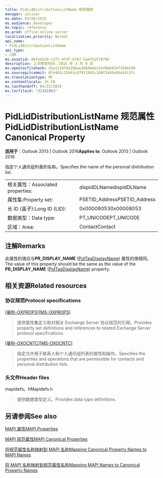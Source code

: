 ```yaml
---
title: PidLidDistributionListName 规范属性
manager: soliver
ms.date: 03/09/2015
ms.audience: Developer
ms.topic: reference
ms.prod: office-online-server
localization_priority: Normal
api_name:
- PidLidDistributionListName
api_type:
- COM
ms.assetid: 06fe4d20-c3f5-4f4f-b7b7-5a4f5257079b
description: 上次修改时间：2015 年 3 月 9 日
ms.openlocfilehash: d3a1229f4d29bae36b90eb1daf0b6426f358b598
ms.sourcegitcommit: 8fe462c32b91c87911942c188f3445e85a54137c
ms.translationtype: MT
ms.contentlocale: zh-CN
ms.lasthandoff: 04/23/2019
ms.locfileid: "32341963"
---
```

# <a name="pidliddistributionlistname-canonical-property"></a><span data-ttu-id="0d569-103">PidLidDistributionListName 规范属性</span><span class="sxs-lookup"><span data-stu-id="0d569-103">PidLidDistributionListName Canonical Property</span></span>

  
  
<span data-ttu-id="0d569-104">**适用于**：Outlook 2013 | Outlook 2016</span><span class="sxs-lookup"><span data-stu-id="0d569-104">**Applies to**: Outlook 2013 | Outlook 2016</span></span> 
  
<span data-ttu-id="0d569-105">指定个人通讯组列表的名称。</span><span class="sxs-lookup"><span data-stu-id="0d569-105">Specifies the name of the personal distribution list.</span></span>
  
|||
|:-----|:-----|
|<span data-ttu-id="0d569-106">相关属性：</span><span class="sxs-lookup"><span data-stu-id="0d569-106">Associated properties:</span></span>  <br/> |<span data-ttu-id="0d569-107">dispidDLName</span><span class="sxs-lookup"><span data-stu-id="0d569-107">dispidDLName</span></span>  <br/> |
|<span data-ttu-id="0d569-108">属性集:</span><span class="sxs-lookup"><span data-stu-id="0d569-108">Property set:</span></span>  <br/> |<span data-ttu-id="0d569-109">PSETID_Address</span><span class="sxs-lookup"><span data-stu-id="0d569-109">PSETID_Address</span></span>  <br/> |
|<span data-ttu-id="0d569-110">长 ID (盖子):</span><span class="sxs-lookup"><span data-stu-id="0d569-110">Long ID (LID):</span></span>  <br/> |<span data-ttu-id="0d569-111">0x00008053</span><span class="sxs-lookup"><span data-stu-id="0d569-111">0x00008053</span></span>  <br/> |
|<span data-ttu-id="0d569-112">数据类型：</span><span class="sxs-lookup"><span data-stu-id="0d569-112">Data type:</span></span>  <br/> |<span data-ttu-id="0d569-113">PT_UNICODE</span><span class="sxs-lookup"><span data-stu-id="0d569-113">PT_UNICODE</span></span>  <br/> |
|<span data-ttu-id="0d569-114">区域：</span><span class="sxs-lookup"><span data-stu-id="0d569-114">Area:</span></span>  <br/> |<span data-ttu-id="0d569-115">Contact</span><span class="sxs-lookup"><span data-stu-id="0d569-115">Contact</span></span>  <br/> |
   
## <a name="remarks"></a><span data-ttu-id="0d569-116">注解</span><span class="sxs-lookup"><span data-stu-id="0d569-116">Remarks</span></span>

<span data-ttu-id="0d569-117">此属性的值应与**PR_DISPLAY_NAME** ([PidTagDisplayName](pidtagdisplayname-canonical-property.md)) 属性的值相同。</span><span class="sxs-lookup"><span data-stu-id="0d569-117">The value of this property should be the same as the value of the **PR_DISPLAY_NAME** ([PidTagDisplayName](pidtagdisplayname-canonical-property.md)) property.</span></span>
  
## <a name="related-resources"></a><span data-ttu-id="0d569-118">相关资源</span><span class="sxs-lookup"><span data-stu-id="0d569-118">Related resources</span></span>

### <a name="protocol-specifications"></a><span data-ttu-id="0d569-119">协议规范</span><span class="sxs-lookup"><span data-stu-id="0d569-119">Protocol specifications</span></span>

<span data-ttu-id="0d569-120">[[毫秒-OXPROPS]](https://msdn.microsoft.com/library/f6ab1613-aefe-447d-a49c-18217230b148%28Office.15%29.aspx)</span><span class="sxs-lookup"><span data-stu-id="0d569-120">[[MS-OXPROPS]](https://msdn.microsoft.com/library/f6ab1613-aefe-447d-a49c-18217230b148%28Office.15%29.aspx)</span></span>
  
> <span data-ttu-id="0d569-121">提供属性集定义和对相关 Exchange Server 协议规范的引用。</span><span class="sxs-lookup"><span data-stu-id="0d569-121">Provides property set definitions and references to related Exchange Server protocol specifications.</span></span>
    
<span data-ttu-id="0d569-122">[[毫秒-OXOCNTC]](https://msdn.microsoft.com/library/9b636532-9150-4836-9635-9c9b756c9ccf%28Office.15%29.aspx)</span><span class="sxs-lookup"><span data-stu-id="0d569-122">[[MS-OXOCNTC]](https://msdn.microsoft.com/library/9b636532-9150-4836-9635-9c9b756c9ccf%28Office.15%29.aspx)</span></span>
  
> <span data-ttu-id="0d569-123">指定允许用于联系人和个人通讯组列表的属性和操作。</span><span class="sxs-lookup"><span data-stu-id="0d569-123">Specifies the properties and operations that are permissible for contacts and personal distribution lists.</span></span>
    
### <a name="header-files"></a><span data-ttu-id="0d569-124">头文件</span><span class="sxs-lookup"><span data-stu-id="0d569-124">Header files</span></span>

<span data-ttu-id="0d569-125">mapidefs。h</span><span class="sxs-lookup"><span data-stu-id="0d569-125">Mapidefs.h</span></span>
  
> <span data-ttu-id="0d569-126">提供数据类型定义。</span><span class="sxs-lookup"><span data-stu-id="0d569-126">Provides data type definitions.</span></span>
    
## <a name="see-also"></a><span data-ttu-id="0d569-127">另请参阅</span><span class="sxs-lookup"><span data-stu-id="0d569-127">See also</span></span>



[<span data-ttu-id="0d569-128">MAPI 属性</span><span class="sxs-lookup"><span data-stu-id="0d569-128">MAPI Properties</span></span>](mapi-properties.md)
  
[<span data-ttu-id="0d569-129">MAPI 规范属性</span><span class="sxs-lookup"><span data-stu-id="0d569-129">MAPI Canonical Properties</span></span>](mapi-canonical-properties.md)
  
[<span data-ttu-id="0d569-130">将规范属性名称映射到 MAPI 名称</span><span class="sxs-lookup"><span data-stu-id="0d569-130">Mapping Canonical Property Names to MAPI Names</span></span>](mapping-canonical-property-names-to-mapi-names.md)
  
[<span data-ttu-id="0d569-131">将 MAPI 名称映射到规范属性名称</span><span class="sxs-lookup"><span data-stu-id="0d569-131">Mapping MAPI Names to Canonical Property Names</span></span>](mapping-mapi-names-to-canonical-property-names.md)

